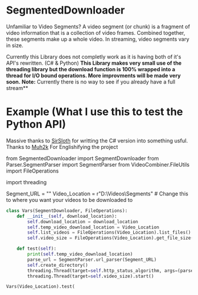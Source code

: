 # SegmentedDownloader
Unfamiliar to Video Segments?
A video segment (or chunk) is a fragment of video information that is a collection of video frames. Combined together, these segments make up a whole video. In streaming, video segments vary in size.

Currently this Library does not completly work as it is having both of it's API's rewritten. (C# & Python)
**This Library makes very small use of the threading library but the download function is 100% wrapped into a thread for I/O bound operations. 
**More** improvments will be made very soon.**
**Note:** Currently there is no way to see if you already have a full stream**
# Example (What I use this to test the **Python API**)

Massive thanks to [SirSloth](https://github.com/SlothsAreLazyTho/) for writting the C# version into something usful.
Thanks to [Muh2k](https://github.com/muh2k) For Englishifying the project

from SegmentedDownloader import SegmentDownloader
from Parser.SegmentParser import SegmentParser
from VideoCombiner.FileUtils import FileOperations


import threading

Segment_URL = ""
Video_Location = r"D:\Videos\Segments" # Change this to where you want your videos to be downloaded to
```python
class Vars(SegmentDownloader, FileOperations):
    def __init__(self, download_location):
        self.download_location = download_location
        self.temp_video_download_location = Video_Location
        self.list_videos = FileOperations(Video_Location).list_files()
        self.video_size = FileOperations(Video_Location).get_file_size(self.list_videos)

    def test(self):
        print(self.temp_video_download_location)
        parse_url = SegmentParser.url_parser(Segment_URL)
        self.create_directory()
        threading.Thread(target=self.http_status_algorithm, args=(parse_url,)).start()
        threading.Thread(target=self.video_size).start()

Vars(Video_Location).test(
```

